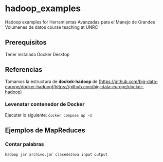 # hadoop_examples
Hadoop examples for Herramientas Avanzadas para el Manejo de Grandes Volumenes de datos course teaching at UNRC

## Prerequisitos
Tener instalado Docker Desktop

## Referencias
Tomamos la estructura de **dockek-hadoop** de [https://github.com/big-data-europe/docker-hadoop](https://github.com/big-data-europe/docker-hadoop) 

### Levenatar contenedor de Docker 
Ejecutar lo siguiente:
`docker compose up -d`

## Ejemplos de MapReduces

### Contar palabras
`hadoop jar archivo.jar clasedeJava input output`
